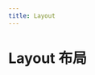 ```yaml
---
title: Layout
---
```

# Layout 布局

<ClientOnly>
  <wlin-layout-demo1></wlin-layout-demo1>
  <wlin-layout-demo2></wlin-layout-demo2>
  <wlin-layout-demo3></wlin-layout-demo3>
</ClientOnly>